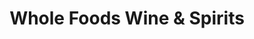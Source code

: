 ---
title: "Whole Foods Wine & Spirits"
url: /boulder/whole-foods-wine-und-spirits/
shop: Spirituosen
---